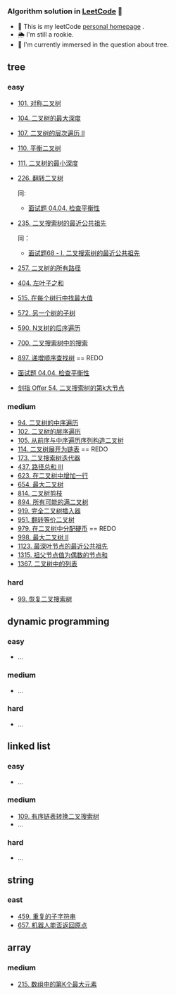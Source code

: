 ### Algorithm solution in [LeetCode](https://leetcode-cn.com/) 🧐

- 🌟 This is my leetCode [personal homepage](https://leetcode-cn.com/u/simonwong/) .
- 🌦 I'm still a rookie.
- 🤯 I'm currently immersed in the question about tree.


## tree

### easy

- [101. 对称二叉树](https://leetcode-cn.com/problems/symmetric-tree/)
- [104. 二叉树的最大深度](https://leetcode-cn.com/problems/maximum-depth-of-binary-tree/)
- [107. 二叉树的层次遍历 II](https://leetcode-cn.com/problems/binary-tree-level-order-traversal-ii/)
- [110. 平衡二叉树](https://leetcode-cn.com/problems/balanced-binary-tree/)
- [111. 二叉树的最小深度](https://leetcode-cn.com/problems/minimum-depth-of-binary-tree/)
- [226. 翻转二叉树](https://leetcode-cn.com/problems/invert-binary-tree/)

  同:

  - [面试题 04.04. 检查平衡性](https://leetcode-cn.com/problems/check-balance-lcci/)

- [235. 二叉搜索树的最近公共祖先](https://leetcode-cn.com/problems/lowest-common-ancestor-of-a-binary-search-tree/)

  同：
  
  - [面试题68 - I. 二叉搜索树的最近公共祖先](https://leetcode-cn.com/problems/er-cha-sou-suo-shu-de-zui-jin-gong-gong-zu-xian-lcof/)

- [257. 二叉树的所有路径](https://leetcode-cn.com/problems/binary-tree-paths/)
- [404. 左叶子之和](https://leetcode-cn.com/problems/sum-of-left-leaves/)
- [515. 在每个树行中找最大值](https://leetcode-cn.com/problems/find-largest-value-in-each-tree-row/)
- [572. 另一个树的子树](https://leetcode-cn.com/problems/subtree-of-another-tree/)
- [590. N叉树的后序遍历](https://leetcode-cn.com/problems/n-ary-tree-postorder-traversal/)
- [700. 二叉搜索树中的搜索](https://leetcode-cn.com/problems/search-in-a-binary-search-tree/)
- [897. 递增顺序查找树](https://leetcode-cn.com/problems/increasing-order-search-tree/) == REDO
- [面试题 04.04. 检查平衡性](https://leetcode-cn.com/problems/check-balance-lcci/)
- [剑指 Offer 54. 二叉搜索树的第k大节点](https://leetcode-cn.com/problems/er-cha-sou-suo-shu-de-di-kda-jie-dian-lcof/)


### medium

- [94. 二叉树的中序遍历](https://leetcode-cn.com/problems/binary-tree-inorder-traversal/)
- [102. 二叉树的层序遍历](https://leetcode-cn.com/problems/binary-tree-level-order-traversal/)
- [105. 从前序与中序遍历序列构造二叉树](https://leetcode-cn.com/problems/construct-binary-tree-from-preorder-and-inorder-traversal/)
- [114. 二叉树展开为链表](https://leetcode-cn.com/problems/flatten-binary-tree-to-linked-list/) == REDO
- [173. 二叉搜索树迭代器](https://leetcode-cn.com/problems/binary-search-tree-iterator/)
- [437. 路径总和 III](https://leetcode-cn.com/problems/path-sum-iii/)
- [623. 在二叉树中增加一行](https://leetcode-cn.com/problems/add-one-row-to-tree/)
- [654. 最大二叉树](https://leetcode-cn.com/problems/maximum-binary-tree/)
- [814. 二叉树剪枝](https://leetcode-cn.com/problems/binary-tree-pruning/)
- [894. 所有可能的满二叉树](https://leetcode-cn.com/problems/all-possible-full-binary-trees/)
- [919. 完全二叉树插入器](https://leetcode-cn.com/problems/complete-binary-tree-inserter/)
- [951. 翻转等价二叉树](https://leetcode-cn.com/problems/flip-equivalent-binary-trees/)
- [979. 在二叉树中分配硬币](https://leetcode-cn.com/problems/distribute-coins-in-binary-tree/) == REDO
- [998. 最大二叉树 II](https://leetcode-cn.com/problems/maximum-binary-tree-ii/)
- [1123. 最深叶节点的最近公共祖先](https://leetcode-cn.com/problems/lowest-common-ancestor-of-deepest-leaves/)
- [1315. 祖父节点值为偶数的节点和](https://leetcode-cn.com/problems/sum-of-nodes-with-even-valued-grandparent/)
- [1367. 二叉树中的列表](https://leetcode-cn.com/problems/linked-list-in-binary-tree/)

### hard

- [99. 恢复二叉搜索树](https://leetcode-cn.com/problems/recover-binary-search-tree/)


## dynamic programming

### easy

- ...

### medium

- ...

### hard

- ...


## linked list


### easy

- ...

### medium

- [109. 有序链表转换二叉搜索树](https://leetcode-cn.com/problems/convert-sorted-list-to-binary-search-tree/)
- ...

### hard

- ...


## string

### east

- [459. 重复的子字符串](https://leetcode-cn.com/problems/repeated-substring-pattern/)
- [657. 机器人能否返回原点](https://leetcode-cn.com/problems/robot-return-to-origin/)


## array

### medium

- [215. 数组中的第K个最大元素](https://leetcode-cn.com/problems/kth-largest-element-in-an-array/)
